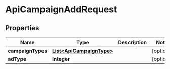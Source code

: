 

# ApiCampaignAddRequest


## Properties

Name | Type | Description | Notes
------------ | ------------- | ------------- | -------------
**campaignTypes** | [**List&lt;ApiCampaignType&gt;**](ApiCampaignType.md) |  |  [optional]
**adType** | **Integer** |  |  [optional]




